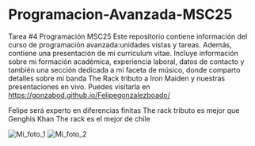 # Programacion-Avanzada-MSC25
Tarea #4 Programación MSC25
Este repositorio contiene información del curso de programación avanzada:unidades vistas y tareas. Además, contiene una presentación de mi currículum vitae. Incluye información sobre mi formación académica, experiencia laboral, datos de contacto y también una sección dedicada a mi faceta de músico, donde comparto detalles sobre mi banda The Rack tributo a Iron Maiden y nuestras presentaciones en vivo.
Puedes visitarla en https://gonzabod.github.io/Felipegonzalezboado/

Felipe será experto en diferencias finitas
The rack tributo es mejor que Genghis Khan
The rack es el mejor de chile

![Mi_foto_1](https://media.licdn.com/dms/image/v2/C4E22AQGS-mkAGgYZMg/feedshare-shrink_800/feedshare-shrink_800/0/1646046992426?e=2147483647&v=beta&t=1sf2iod6bXZx4IZCM1F_sGZYEZMnv2faG8ElXVd0hpc)
![Mi_foto_2](https://www.observador.cl/wp-content/uploads/2024/04/Quillota-con-evento-de-rock-juntaran-alimentos-para-victimas-de-incendios-de-Vina-1024x640.png)
